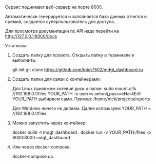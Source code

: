 Сервис поднимает веб-сервер на порте 8000. 

Автоматически генерируется и заполняется база данных отчетов и премий, создается суперпользователь для доступа.

Для просмотра документации по API надо перейти на http://127.0.0.1:8000/docs

Установка:

1. Создать папку для проекта. Открыть папку в терминале и выполнить:
    
    git init
    git clone https://github.com/tnick1502/mdgt_dashboard.ru

2. Создать папки для связи с контейнерами:
    
    Для Linux привяжем сетевой диск к папке:
    sudo mount.cifs //192.168.0.1/files YOUR_PATH -o user=v.antonij,pass=eHar4Er9
    YOUR_PATH выбираем сами. Пример: /home/nick/projects/reports

    Для Windows ничего не делаем. Далее испозьзуем YOUR_PATH = //192.168.0.1/files

3. Можно запустить через контейнер:
    
    docker build -t mdgt_dashboard .
    docker run -v YOUR_PATH:/files -p 8000:8000 mdgt_dashboard

4. Или через docker-compose:

    docker-compose up

